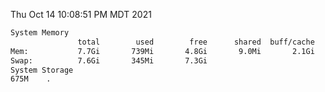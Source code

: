 Thu Oct 14 10:08:51 PM MDT 2021
```bash
System Memory
               total        used        free      shared  buff/cache   available
Mem:           7.7Gi       739Mi       4.8Gi       9.0Mi       2.1Gi       6.6Gi
Swap:          7.6Gi       345Mi       7.3Gi
System Storage
675M	.
```

